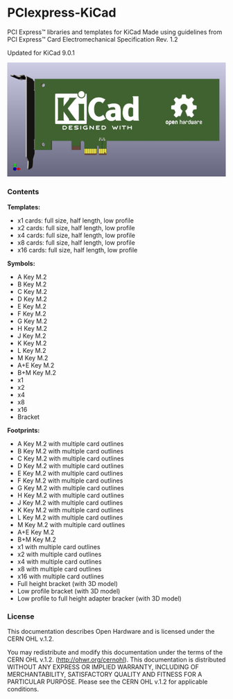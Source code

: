 # PCIexpress-KiCad
PCI Express™ libraries and templates for KiCad
Made using guidelines from PCI Express™ Card Electromechanical Specification Rev. 1.2

Updated for KiCad 9.0.1

![](example.jpg)

### Contents
**Templates:**
* x1 cards: full size, half length, low profile
* x2 cards: full size, half length, low profile
* x4 cards: full size, half length, low profile
* x8 cards: full size, half length, low profile
* x16 cards: full size, half length, low profile

**Symbols:**
* A Key M.2
* B Key M.2
* C Key M.2
* D Key M.2
* E Key M.2
* F Key M.2
* G Key M.2
* H Key M.2
* J Key M.2
* K Key M.2
* L Key M.2
* M Key M.2
* A+E Key M.2
* B+M Key M.2
* x1
* x2
* x4
* x8
* x16
* Bracket

**Footprints:**
* A Key M.2 with multiple card outlines
* B Key M.2 with multiple card outlines
* C Key M.2 with multiple card outlines
* D Key M.2 with multiple card outlines
* E Key M.2 with multiple card outlines
* F Key M.2 with multiple card outlines
* G Key M.2 with multiple card outlines
* H Key M.2 with multiple card outlines
* J Key M.2 with multiple card outlines
* K Key M.2 with multiple card outlines
* L Key M.2 with multiple card outlines
* M Key M.2 with multiple card outlines
* A+E Key M.2
* B+M Key M.2
* x1 with multiple card outlines
* x2 with multiple card outlines
* x4 with multiple card outlines
* x8 with multiple card outlines
* x16 with multiple card outlines
* Full height bracket (with 3D model)
* Low profile bracket (with 3D model)
* Low profile to full height adapter bracker (with 3D model)

### License
This documentation describes Open Hardware and is licensed under the CERN OHL v.1.2.

You may redistribute and modify this documentation under the terms of the CERN OHL v.1.2. (http://ohwr.org/cernohl). This documentation is distributed WITHOUT ANY EXPRESS OR IMPLIED WARRANTY, INCLUDING OF MERCHANTABILITY, SATISFACTORY QUALITY AND FITNESS FOR A PARTICULAR PURPOSE. Please see the CERN OHL v.1.2 for applicable conditions.
